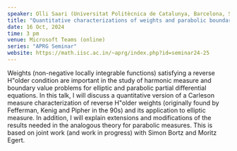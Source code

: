 ```yaml
---
speaker: Olli Saari (Universitat Politècnica de Catalunya, Barcelona, Spain)
title: "Quantitative characterizations of weights and parabolic boundary value problems"
date: 16 Oct, 2024
time: 3 pm
venue: Microsoft Teams (online)
series: "APRG Seminar"
website: https://math.iisc.ac.in/~aprg/index.php?id=seminar24-25
---
```


Weights (non-negative locally integrable functions) satisfying a reverse H\"older condition are important in the study of harmonic measure and boundary value problems for
elliptic and parabolic partial differential equations. In this talk, I will discuss a quantitative version of a Carleson measure characterization of reverse H\"older weights
(originally found by Fefferman, Kenig and Pipher in the 90s) and its application to elliptic measure. In addition, I will explain extensions and modifications of the results
needed in the analogous theory for parabolic measures. This is based on joint work (and work in progress) with Simon Bortz and Moritz Egert.

